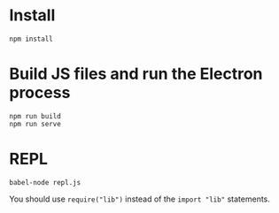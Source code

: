 # Install

```
npm install
```

# Build JS files and run the Electron process

```
npm run build
npm run serve
```

# REPL

```
babel-node repl.js
```

You should use `require("lib")` instead of the `import "lib"` statements.
